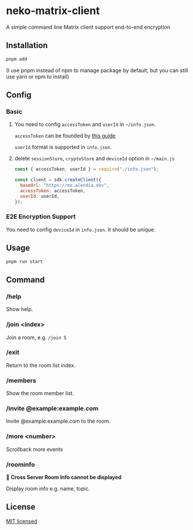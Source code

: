 # neko-matrix-client

A simple command line Matrix client support end-to-end encryption

## Installation

```bash
pnpm add
```

(I use pnpm instead of npm to manage package by default, but you can still use yarn or npm to install)

## Config

### Basic

1. You need to config  `accessToken`  and `userId` in `~/info.json`.

   `accessToken` can be founded by [this guide](https://matrix.org/docs/guides/client-server-api#login)

   `userId` format is supported in `info.json`.

2. delete `sessionStore`, `cryptoStore` and `deviceId` option in `~/main.js`

   ```javascript
   const { accessToken, userId } = require("./info.json");
   
   const client = sdk.createClient({
     baseUrl: "https://mx.alendia.dev",
     accessToken: accessToken,
     userId: userId,
   });
   ```

### E2E Encryption Support

You need to config `deviceId` in `info.json`. It should be unique.

## Usage

```bash
pnpm run start
```

## Command

### /help

Show help.

### /join \<index\> 

Join a room, e.g. `/join 5`

### /exit

Return to the room list index.

### /members

Show the room member list.

### /invite @example:example.com

Invite @example:example.com to the room.

### /more \<number\>

Scrollback more events

### /roominfo

🚫 **Cross Server Room Info cannot be displayed**

Display room info e.g. name, topic.

## License

[MIT licensed](https://opensource.org/licenses/MIT)